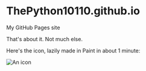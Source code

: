 # ThePython10110.github.io
My GitHub Pages site

That's about it. Not much else.

Here's the icon, lazily made in Paint in about 1 minute:

![An icon](https://user-images.githubusercontent.com/87204246/225999252-49ec5ce6-87ac-4565-9a33-65f2ebcfa45d.png)
